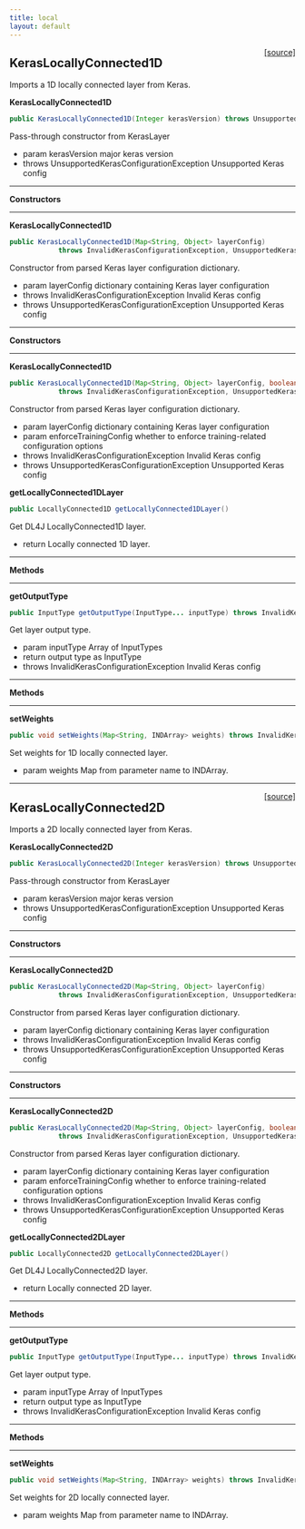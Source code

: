 ```yaml
---
title: local
layout: default
---
```

<span style="float:right;"> [[source]](https://github.com/deeplearning4j/deeplearning4j/tree/master/deeplearning4j/deeplearning4j-modelimport/src/main/java/org/deeplearning4j/nn/modelimport/keras/layers/local/KerasLocallyConnected1D.java) </span>
## KerasLocallyConnected1D

Imports a 1D locally connected layer from Keras.


<b>KerasLocallyConnected1D</b> 
```java
public KerasLocallyConnected1D(Integer kerasVersion) throws UnsupportedKerasConfigurationException 
```


Pass-through constructor from KerasLayer

- param kerasVersion major keras version
- throws UnsupportedKerasConfigurationException Unsupported Keras config


---
<b>Constructors</b>

---
<b>KerasLocallyConnected1D</b> 
```java
public KerasLocallyConnected1D(Map<String, Object> layerConfig)
            throws InvalidKerasConfigurationException, UnsupportedKerasConfigurationException 
```


Constructor from parsed Keras layer configuration dictionary.

- param layerConfig dictionary containing Keras layer configuration
- throws InvalidKerasConfigurationException     Invalid Keras config
- throws UnsupportedKerasConfigurationException Unsupported Keras config


---
<b>Constructors</b>

---
<b>KerasLocallyConnected1D</b> 
```java
public KerasLocallyConnected1D(Map<String, Object> layerConfig, boolean enforceTrainingConfig)
            throws InvalidKerasConfigurationException, UnsupportedKerasConfigurationException 
```


Constructor from parsed Keras layer configuration dictionary.

- param layerConfig           dictionary containing Keras layer configuration
- param enforceTrainingConfig whether to enforce training-related configuration options
- throws InvalidKerasConfigurationException     Invalid Keras config
- throws UnsupportedKerasConfigurationException Unsupported Keras config


<b>getLocallyConnected1DLayer</b> 
```java
public LocallyConnected1D getLocallyConnected1DLayer() 
```


Get DL4J LocallyConnected1D layer.

- return Locally connected 1D layer.


---
<b>Methods</b>

---
<b>getOutputType</b> 
```java
public InputType getOutputType(InputType... inputType) throws InvalidKerasConfigurationException 
```


Get layer output type.

- param inputType Array of InputTypes
- return output type as InputType
- throws InvalidKerasConfigurationException Invalid Keras config


---
<b>Methods</b>

---
<b>setWeights</b> 
```java
public void setWeights(Map<String, INDArray> weights) throws InvalidKerasConfigurationException 
```


Set weights for 1D locally connected layer.

- param weights Map from parameter name to INDArray.


----

<span style="float:right;"> [[source]](https://github.com/deeplearning4j/deeplearning4j/tree/master/deeplearning4j/deeplearning4j-modelimport/src/main/java/org/deeplearning4j/nn/modelimport/keras/layers/local/KerasLocallyConnected2D.java) </span>
## KerasLocallyConnected2D

Imports a 2D locally connected layer from Keras.


<b>KerasLocallyConnected2D</b> 
```java
public KerasLocallyConnected2D(Integer kerasVersion) throws UnsupportedKerasConfigurationException 
```


Pass-through constructor from KerasLayer

- param kerasVersion major keras version
- throws UnsupportedKerasConfigurationException Unsupported Keras config


---
<b>Constructors</b>

---
<b>KerasLocallyConnected2D</b> 
```java
public KerasLocallyConnected2D(Map<String, Object> layerConfig)
            throws InvalidKerasConfigurationException, UnsupportedKerasConfigurationException 
```


Constructor from parsed Keras layer configuration dictionary.

- param layerConfig dictionary containing Keras layer configuration
- throws InvalidKerasConfigurationException     Invalid Keras config
- throws UnsupportedKerasConfigurationException Unsupported Keras config


---
<b>Constructors</b>

---
<b>KerasLocallyConnected2D</b> 
```java
public KerasLocallyConnected2D(Map<String, Object> layerConfig, boolean enforceTrainingConfig)
            throws InvalidKerasConfigurationException, UnsupportedKerasConfigurationException 
```


Constructor from parsed Keras layer configuration dictionary.

- param layerConfig           dictionary containing Keras layer configuration
- param enforceTrainingConfig whether to enforce training-related configuration options
- throws InvalidKerasConfigurationException     Invalid Keras config
- throws UnsupportedKerasConfigurationException Unsupported Keras config


<b>getLocallyConnected2DLayer</b> 
```java
public LocallyConnected2D getLocallyConnected2DLayer() 
```


Get DL4J LocallyConnected2D layer.

- return Locally connected 2D layer.


---
<b>Methods</b>

---
<b>getOutputType</b> 
```java
public InputType getOutputType(InputType... inputType) throws InvalidKerasConfigurationException 
```


Get layer output type.

- param inputType Array of InputTypes
- return output type as InputType
- throws InvalidKerasConfigurationException Invalid Keras config


---
<b>Methods</b>

---
<b>setWeights</b> 
```java
public void setWeights(Map<String, INDArray> weights) throws InvalidKerasConfigurationException 
```


Set weights for 2D locally connected layer.

- param weights Map from parameter name to INDArray.

